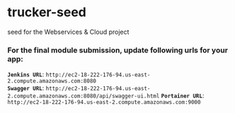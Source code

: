# trucker-seed
seed for the Webservices & Cloud project

### For the final module submission, update following urls for your app:
**`Jenkins URL`**:    `http://ec2-18-222-176-94.us-east-2.compute.amazonaws.com:8080`    
**`Swagger URL`**:    `http://ec2-18-222-176-94.us-east-2.compute.amazonaws.com:8080/api/swagger-ui.html`
**`Portainer URL`**:  `http://ec2-18-222-176-94.us-east-2.compute.amazonaws.com:9000`